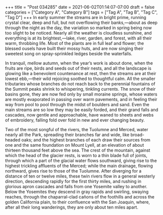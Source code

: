 +++
title = "Post 034285"
date = 2021-06-02T01:14:07-07:00
draft = false
categories = ["Category A", "Category B"]
tags = ["Tag A", "Tag B", "Tag C", "Tag D"]
+++
In early summer the streams are in bright prime, running crystal clear, deep and full, but not overflowing their banks,—about as deep through the night as the day, the variation so marked in spring being now too slight to be noticed. Nearly all the weather is cloudless sunshine, and everything is at its brightest,—lake, river, garden, and forest, with all their warm, throbbing life. Most of the plants are in full leaf and flower; the blessed ousels have built their mossy huts, and are now singing their sweetest song on spray-sprinkled ledges beside the waterfalls.

In tranquil, mellow autumn, when the year’s work is about done, when the fruits are ripe, birds and seeds out of their nests, and all the landscape is glowing like a benevolent countenance at rest, then the streams are at their lowest ebb,—their wild rejoicing soothed to thoughtful calm. All the smaller tributaries whose branches do not reach back to the perennial fountains of the Summit peaks shrink to whispering, tinkling currents. The snow of their basins gone, they are now fed only by small moraine springs, whose waters are mostly evaporated in passing over warm pavements, and in feeling their way from pool to pool through the midst of boulders and sand. Even the main streams are so low they may be easily forded, and their grand falls and cascades, now gentle and approachable, have waned to sheets and webs of embroidery, falling fold over fold in new and ever changing beauty.

Two of the most songful of the rivers, the Tuolumne and Merced, water nearly all the Park, spreading their branches far and wide, like broad-headed oaks; and the highest branches of each draw their sources from one and the same foundation on Mount Lyell, at an elevation of about thirteen thousand feet above the sea. The crest of the mountain, against which the head of the glacier rests, is worn to a thin blade full of joints, through which a part of the glacial water flows southward, giving rise to the highest trickling affluents of the Merced; while the main drainage, flowing northward, gives rise to those of the Tuolumne. After diverging for a distance of ten or twelve miles, these twin rivers flow in a general westerly direction, descending rapidly for the first thirty miles, and rushing in glorious apron cascades and falls from one Yosemite valley to another. Below the Yosemites they descend in gray rapids and swirling, swaying reaches, through the chaparral-clad cañons of the foothills and across the golden California plain, to their confluence with the San Joaquin, where, after all their long wanderings, they are only about ten miles apart.
